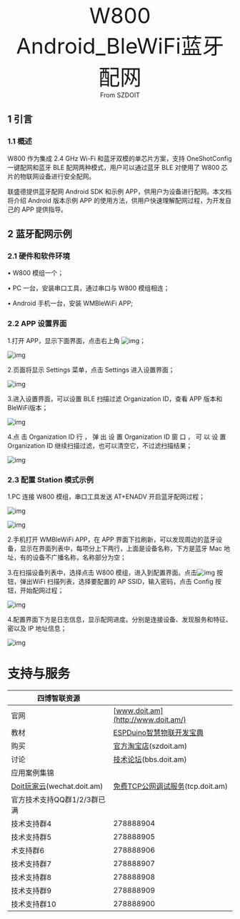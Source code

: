 <center><font size=10> W800 Android_BleWiFi蓝牙配网</center></font>
<center> From SZDOIT</center>

## 1 引言

### 1.1 概述

W800 作为集成 2.4 GHz Wi-Fi 和蓝牙双模的单芯片方案，支持 OneShotConfig 一键配网和蓝牙 BLE 配网两种模式，用户可以通过蓝牙 BLE 对使用了 W800 芯片的物联网设备进行安全配网。

联盛德提供蓝牙配网 Android SDK 和示例 APP，供用户为设备进行配网。本文档将介绍 Android 版本示例 APP 的使用方法，供用户快速理解配网过程，为开发自己的 APP 提供指导。

## 2 蓝牙配网示例

### 2.1 硬件和软件环境

• W800 模组一个；

• PC 一台，安装串口工具，通过串口与 W800 模组相连；

• Android 手机一台，安装 WMBleWiFi APP;

### 2.2 APP 设置界面

1.打开 APP，显示下面界面，点击右上角 ![img](wps1.png)；



![img](wps2.png)

2.页面将显示 Settings 菜单，点击 Settings 进入设置界面；

![img](wps3.png)

3.进入设置界面，可以设置 BLE 扫描过滤 Organization ID，查看 APP 版本和 BleWiFi版本；



![img](wps4.png)

4.点 击 Organization ID 行 ， 弹 出 设 置 Organization ID 窗 口 ， 可 以 设 置Organization ID 继续扫描过滤，也可以清空它，不过滤扫描结果；



![img](wps5.png)

### 2.3 配置 Station 模式示例

1.PC 连接 W800 模组，串口工具发送 AT+ENADV 开启蓝牙配网过程；



![img](wps6.png)

![img](wps7.png)

2.手机打开 WMBleWiFi APP，在 APP 界面下拉刷新，可以发现周边的蓝牙设备，显示在界面列表中，每项分上下两行，上面是设备名称，下方是蓝牙 Mac 地址，有的设备不广播名称，名称部分为空；

3.在扫描设备列表中，选择点击 W800 模组，进入到配置界面。点击![img](wps8.png) 按钮，弹出WiFi 扫描列表，选择要配置的 AP SSID，输入密码，点击 Config 按钮，开始配网过程；



![img](wps9.png)

4.配置界面下方是日志信息，显示配网进度。分别是连接设备、发现服务和特征、密以及 IP 地址信息；



![img](wps10.png)



# 支持与服务

| 四博智联资源                                        |                                                              |
| --------------------------------------------------- | ------------------------------------------------------------ |
| 官网                                                | [www.doit.am](http://www.doit.am/)                           |
| 教材                                                | [ESPDuino智慧物联开发宝典](https://item.taobao.com/item.htm?spm=a1z10.3-c.w4002-7420449993.9.Bgp1Ll&id=520583000610) |
| 购买                                                | [官方淘宝店](https://szdoit.taobao.com/)(szdoit.am)          |
| 讨论                                                | [技术论坛](http://bbs.doit.am/forum.php)(bbs.doit.am)        |
| 应用案例集锦                                        |                                                              |
| [Doit玩家云](http://wechat.doit.am)(wechat.doit.am) | [免费TCP公网调试服务](http://tcp.doit.am)(tcp.doit.am)       |
| 官方技术支持QQ群1/2/3群已满                         |                                                              |
| 技术支持群4                                         | 278888904                                                    |
| 技术支持群5                                         | 278888905                                                    |
| 术支持群6                                           | 278888906                                                    |
| 技术支持群7                                         | 278888907                                                    |
| 技术支持群8                                         | 278888908                                                    |
| 技术支持群9                                         | 278888909                                                    |
| 技术支持群10                                        | 278888900                                                    |